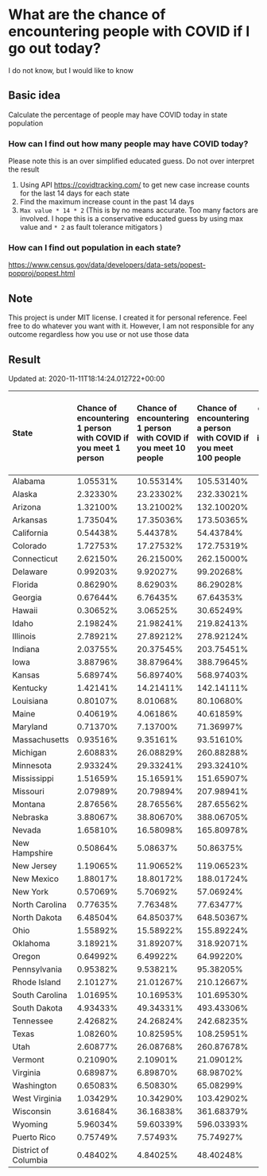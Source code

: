 # What are the chance of encountering people with COVID if I go out today?
I do not know, but I would like to know

## Basic idea
Calculate the percentage of people may have COVID today in state population

### How can I find out how many people may have COVID today?
Please note this is an over simplified educated guess. Do not over interpret the result 
1. Using API https://covidtracking.com/ to get new case increase counts for the last 14 days for each state
2. Find the maximum increase count in the past 14 days
3. `Max value * 14 * 2` (This is by no means accurate. Too many factors are involved. I hope this is a conservative educated guess by using max value and `* 2` as fault tolerance mitigators ) 

### How can I find out population in each state?
https://www.census.gov/data/developers/data-sets/popest-popproj/popest.html

## Note
This project is under MIT license. I created it for personal reference. Feel free to do whatever you want with it. However, I am not responsible for any outcome regardless how you use or not use those data 

## Result

 Updated at: 2020-11-11T18:14:24.012722+00:00

| State                | Chance of encountering 1 person with COVID if you meet 1 person   | Chance of encountering 1 person with COVID if you meet 10 people   | Chance of encountering a person with COVID if you meet 100 people   |   Max count of new case increase in the past 14 days |   Estimated people count with COVID |
|:---------------------|:------------------------------------------------------------------|:-------------------------------------------------------------------|:--------------------------------------------------------------------|-----------------------------------------------------:|------------------------------------:|
| Alabama              | 1.05531%                                                          | 10.55314%                                                          | 105.53140%                                                          |                                                 1848 |                               51744 |
| Alaska               | 2.32330%                                                          | 23.23302%                                                          | 232.33021%                                                          |                                                  607 |                               16996 |
| Arizona              | 1.32100%                                                          | 13.21002%                                                          | 132.10020%                                                          |                                                 3434 |                               96152 |
| Arkansas             | 1.73504%                                                          | 17.35036%                                                          | 173.50365%                                                          |                                                 1870 |                               52360 |
| California           | 0.54438%                                                          | 5.44378%                                                           | 54.43784%                                                           |                                                 7682 |                              215096 |
| Colorado             | 1.72753%                                                          | 17.27532%                                                          | 172.75319%                                                          |                                                 3553 |                               99484 |
| Connecticut          | 2.62150%                                                          | 26.21500%                                                          | 262.15000%                                                          |                                                 3338 |                               93464 |
| Delaware             | 0.99203%                                                          | 9.92027%                                                           | 99.20268%                                                           |                                                  345 |                                9660 |
| Florida              | 0.86290%                                                          | 8.62903%                                                           | 86.29028%                                                           |                                                 6619 |                              185332 |
| Georgia              | 0.67644%                                                          | 6.76435%                                                           | 67.64353%                                                           |                                                 2565 |                               71820 |
| Hawaii               | 0.30652%                                                          | 3.06525%                                                           | 30.65249%                                                           |                                                  155 |                                4340 |
| Idaho                | 2.19824%                                                          | 21.98241%                                                          | 219.82413%                                                          |                                                 1403 |                               39284 |
| Illinois             | 2.78921%                                                          | 27.89212%                                                          | 278.92124%                                                          |                                                12623 |                              353444 |
| Indiana              | 2.03755%                                                          | 20.37545%                                                          | 203.75451%                                                          |                                                 4899 |                              137172 |
| Iowa                 | 3.88796%                                                          | 38.87964%                                                          | 388.79645%                                                          |                                                 4381 |                              122668 |
| Kansas               | 5.68974%                                                          | 56.89740%                                                          | 568.97403%                                                          |                                                 5920 |                              165760 |
| Kentucky             | 1.42141%                                                          | 14.21411%                                                          | 142.14111%                                                          |                                                 2268 |                               63504 |
| Louisiana            | 0.80107%                                                          | 8.01068%                                                           | 80.10680%                                                           |                                                 1330 |                               37240 |
| Maine                | 0.40619%                                                          | 4.06186%                                                           | 40.61859%                                                           |                                                  195 |                                5460 |
| Maryland             | 0.71370%                                                          | 7.13700%                                                           | 71.36997%                                                           |                                                 1541 |                               43148 |
| Massachusetts        | 0.93516%                                                          | 9.35161%                                                           | 93.51610%                                                           |                                                 2302 |                               64456 |
| Michigan             | 2.60883%                                                          | 26.08829%                                                          | 260.88288%                                                          |                                                 9305 |                              260540 |
| Minnesota            | 2.93324%                                                          | 29.33241%                                                          | 293.32410%                                                          |                                                 5908 |                              165424 |
| Mississippi          | 1.51659%                                                          | 15.16591%                                                          | 151.65907%                                                          |                                                 1612 |                               45136 |
| Missouri             | 2.07989%                                                          | 20.79894%                                                          | 207.98941%                                                          |                                                 4559 |                              127652 |
| Montana              | 2.87656%                                                          | 28.76556%                                                          | 287.65562%                                                          |                                                 1098 |                               30744 |
| Nebraska             | 3.88067%                                                          | 38.80670%                                                          | 388.06705%                                                          |                                                 2681 |                               75068 |
| Nevada               | 1.65810%                                                          | 16.58098%                                                          | 165.80978%                                                          |                                                 1824 |                               51072 |
| New Hampshire        | 0.50864%                                                          | 5.08637%                                                           | 50.86375%                                                           |                                                  247 |                                6916 |
| New Jersey           | 1.19065%                                                          | 11.90652%                                                          | 119.06523%                                                          |                                                 3777 |                              105756 |
| New Mexico           | 1.88017%                                                          | 18.80172%                                                          | 188.01724%                                                          |                                                 1408 |                               39424 |
| New York             | 0.57069%                                                          | 5.70692%                                                           | 57.06924%                                                           |                                                 3965 |                              111020 |
| North Carolina       | 0.77635%                                                          | 7.76348%                                                           | 77.63477%                                                           |                                                 2908 |                               81424 |
| North Dakota         | 6.48504%                                                          | 64.85037%                                                          | 648.50367%                                                          |                                                 1765 |                               49420 |
| Ohio                 | 1.55892%                                                          | 15.58922%                                                          | 155.89224%                                                          |                                                 6508 |                              182224 |
| Oklahoma             | 3.18921%                                                          | 31.89207%                                                          | 318.92071%                                                          |                                                 4507 |                              126196 |
| Oregon               | 0.64992%                                                          | 6.49922%                                                           | 64.99220%                                                           |                                                  979 |                               27412 |
| Pennsylvania         | 0.95382%                                                          | 9.53821%                                                           | 95.38205%                                                           |                                                 4361 |                              122108 |
| Rhode Island         | 2.10127%                                                          | 21.01267%                                                          | 210.12667%                                                          |                                                  795 |                               22260 |
| South Carolina       | 1.01695%                                                          | 10.16953%                                                          | 101.69530%                                                          |                                                 1870 |                               52360 |
| South Dakota         | 4.93433%                                                          | 49.34331%                                                          | 493.43306%                                                          |                                                 1559 |                               43652 |
| Tennessee            | 2.42682%                                                          | 24.26824%                                                          | 242.68235%                                                          |                                                 5919 |                              165732 |
| Texas                | 1.08260%                                                          | 10.82595%                                                          | 108.25951%                                                          |                                                11211 |                              313908 |
| Utah                 | 2.60877%                                                          | 26.08768%                                                          | 260.87678%                                                          |                                                 2987 |                               83636 |
| Vermont              | 0.21090%                                                          | 2.10901%                                                           | 21.09012%                                                           |                                                   47 |                                1316 |
| Virginia             | 0.68987%                                                          | 6.89870%                                                           | 68.98702%                                                           |                                                 2103 |                               58884 |
| Washington           | 0.65083%                                                          | 6.50830%                                                           | 65.08299%                                                           |                                                 1770 |                               49560 |
| West Virginia        | 1.03429%                                                          | 10.34290%                                                          | 103.42902%                                                          |                                                  662 |                               18536 |
| Wisconsin            | 3.61684%                                                          | 36.16838%                                                          | 361.68379%                                                          |                                                 7521 |                              210588 |
| Wyoming              | 5.96034%                                                          | 59.60339%                                                          | 596.03393%                                                          |                                                 1232 |                               34496 |
| Puerto Rico          | 0.75749%                                                          | 7.57493%                                                           | 75.74927%                                                           |                                                  864 |                               24192 |
| District of Columbia | 0.48402%                                                          | 4.84025%                                                           | 48.40248%                                                           |                                                  122 |                                3416 |